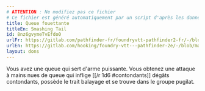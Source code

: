 ```yaml
---
# ATTENTION : Ne modifiez pas ce fichier
# Ce fichier est généré automatiquement par un script d'après les données du module Foundry VTT officiel et de sa traduction
title: Queue fouettante
titleEn: Smashing Tail
id: 8nz6gvymeTvEfdo0
urlFr: https://gitlab.com/pathfinder-fr/foundryvtt-pathfinder2-fr/-/blob/master/data/feats/8nz6gvymeTvEfdo0.htm
urlEn: https://gitlab.com/hooking/foundry-vtt---pathfinder-2e/-/blob/master/packs/data/feats.db/smashing-tail.json
layout: dons
---
```

Vous avez une queue qui sert d'arme puissante. Vous obtenez une attaque à mains nues de queue qui inflige [[/r 1d6 #contondants]] dégâts contondants, possède le trait balayage et se trouve dans le groupe pugilat.
